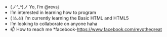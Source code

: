 - (ノ^_^)ノ Yo, I’m @revsj
-  I’m interested in learning how to program
- ( ꈍᴗꈍ) I’m currently learning the Basic HTML and HTML5
-  I’m looking to collaborate on anyone haha
- 📫 How to reach me 
*facebook-https://www.facebook.com/revothegreat


<!---
revsj/revsj is a ✨ special ✨ repository because its `README.md` (this file) appears on your GitHub profile.
You can click the Preview link to take a look at your changes.
--->
